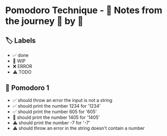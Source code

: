 # Pomodoro Technique - 📝 Notes from the journey 🍅 by 🍅


## 🏷️ Labels

- ✅ done
- 🚧 WIP
- ❌ ERROR
- ⚠ TODO

## 🍅 Pomodoro 1

- ✅ should throw an error the input is not a string 
- ✅ should print the number 1234 for '1234'
- ✅ should print the number 605 for '605'
- 🚧 should print the number 1405 for '1405'
- ⚠ should print the number -7 for '-7'
- ⚠ should throw an error in the string doesn't contain a number
